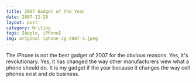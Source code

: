 ```yaml
---
title: 2007 Gadget of the Year
date: 2007-12-28
layout: post
category: Writing
tags: [Apple, iPhone]
img: original-iphone-2g-2007-3.jpeg
---
```


The iPhone is not the best gadget of 2007 for the obvious reasons.  Yes, it's revolutionary.  Yes, it has changed the way other manufacturers view what a phone should do.  It is my gadget if the year because it changes the way cell phones exist and do business.